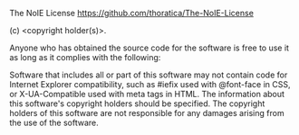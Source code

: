 The NoIE License
https://github.com/thoratica/The-NoIE-License

(c) <year> <copyright holder(s)>.

Anyone who has obtained the source code for the software is free to use it as long as it complies with the following:

Software that includes all or part of this software may not contain code for Internet Explorer compatibility, such as #iefix used with @font-face in CSS, or X-UA-Compatible used with meta tags in HTML. The information about this software's copyright holders should be specified. The copyright holders of this software are not responsible for any damages arising from the use of the software.
